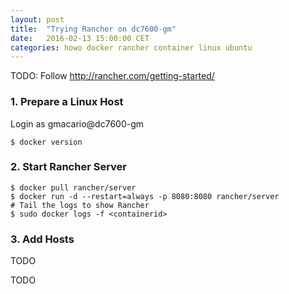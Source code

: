 ```yaml
---
layout: post
title:  "Trying Rancher on dc7600-gm"
date:   2016-02-13 15:00:00 CET
categories: howo docker rancher container linux ubuntu
---
```


<!-- (2016-02-11 20:10 CET) -->

TODO: Follow <http://rancher.com/getting-started/>

### 1. Prepare a Linux Host

Login as gmacario@dc7600-gm

```
$ docker version
```

### 2. Start Rancher Server

```
$ docker pull rancher/server
$ docker run -d --restart=always -p 8080:8080 rancher/server
# Tail the logs to show Rancher
$ sudo docker logs -f <containerid>
```

### 3. Add Hosts

TODO


TODO

<!-- EOF -->
